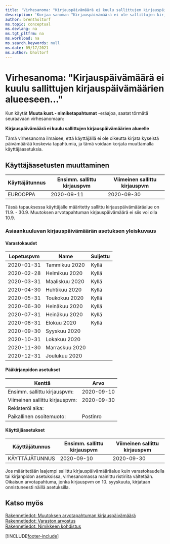 ```yaml
---
title: 'Virhesanoma: "Kirjauspäivämäärä ei kuulu sallittujen kirjauspäivämäärien alueeseen"'
description: 'Korjaa sanoman "Kirjauspäivämäärä ei ole sallittujen kirjaus päivämäärien rajoissa" virheen, kun suoritat Muuta kust. - nimike tapahtumat -eräajoa.'
author: brentholtorf
ms.topic: conceptual
ms.devlang: na
ms.tgt_pltfrm: na
ms.workload: na
ms.search.keywords: null
ms.date: 09/17/2021
ms.author: bholtorf
---
```


# Virhesanoma: "Kirjauspäivämäärä ei kuulu sallittujen kirjauspäivämäärien alueeseen..."

Kun käytät **Muuta kust.- nimiketapahtumat** -eräajoa, saatat törmätä seuraavaan virhesanomaan:

**Kirjauspäivämäärä ei kuulu sallittujen kirjauspäivämäärien alueelle**

Tämä virhesanoma ilmaisee, että käyttäjällä ei ole oikeutta kirjata kyseistä päivämäärää koskevia tapahtumia, ja tämä voidaan korjata muuttamalla käyttäjäasetuksia.

## Käyttäjäasetusten muuttaminen  

|Käyttäjätunnus  |Ensimm. sallittu kirjauspvm  | Viimeinen sallittu kirjauspvm  |
|---------|---------|--------|
|EUROOPPA  |  2020-09-11      |2020-09-30      |

Tässä tapauksessa käyttäjälle määritetty sallittu kirjauspäivämääräalue on 11.9. - 30.9. Muutoksen arvotapahtuman kirjauspäivämäärä ei siis voi olla 10.9.  

### Asiaankuuluvan kirjauspäivämäärän asetuksen yleiskuvaus

#### Varastokaudet

|Lopetuspvm  |Name  |Suljettu  |
|---------|---------|---------|
|2020-01-31     |Tammikuu 2020      |  Kyllä    |
|2020-02-28     |Helmikuu 2020     |  Kyllä    |
|2020-03-31     |Maaliskuu 2020        |  Kyllä    |
|2020-04-30     |Huhtikuu 2020        |  Kyllä    |
|2020-05-31     |Toukokuu 2020        |  Kyllä    |
|2020-06-30     |Heinäkuu 2020       |  Kyllä    |
|2020-07-31     |Heinäkuu 2020        |   Kyllä   |
|2020-08-31     |Elokuu 2020     |   Kyllä   |
|2020-09-30     |Syyskuu 2020  |         |
|2020-10-31     |Lokakuu 2020    |         |
|2020-11-30     |Marraskuu 2020   |         |
|2020-12-31     |Joulukuu 2020   |         |  

#### Pääkirjanpidon asetukset

|Kenttä|Arvo|
|---------|---------|
|Ensimm. sallittu kirjauspvm:  |  2020-09-10      |
|Viimeinen sallittu kirjauspvm:    |  2020-09-30      |
|Rekisteröi aika:       |         |
|Paikallinen osoitemuoto:|   Postinro      |  

#### Käyttäjäasetukset

|Käyttäjätunnus  |Ensimm. sallittu kirjauspvm  | Viimeinen sallittu kirjauspvm  |
|---------|---------|--------|
|KÄYTTÄJÄTUNNUS |  2020-09-10      |2020-09-30      |

Jos määritetään laajempi sallittu kirjauspäivämääräalue kuin varastokaudella tai kirjanpidon asetuksissa, virhesanomassa mainittu ristiriita vältetään. Oikaisun arvotapahtuma, jonka kirjauspvm on 10. syyskuuta, kirjataan onnistuneesti näillä asetuksilla.
  
## Katso myös  

[Rakennetiedot: Muutoksen arvotapahtuman kirjauspäivämäärä](design-details-inventory-adjustment-value-entry-posting-date.md)  
[Rakennetiedot: Varaston arvostus](design-details-inventory-costing.md)  
[Rakennetiedot: Nimikkeen kohdistus](design-details-item-application.md)  

[!INCLUDE[footer-include](includes/footer-banner.md)]
